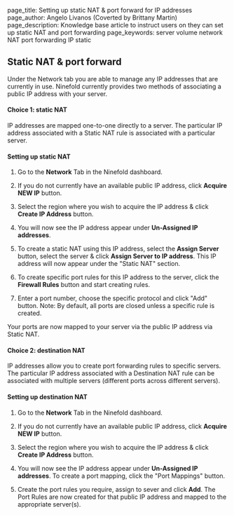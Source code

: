 page_title:       Setting up static NAT & port forward for IP addresses
page_author:      Angelo Livanos (Coverted by Brittany Martin)
page_description: Knowledge base article to instruct users on they can set up static NAT and port forwarding page_keywords:    server volume network NAT port forwarding IP static

## Static NAT & port forward 

Under the Network tab you are able to manage any IP addresses that are currently in use. Ninefold currently provides two methods of associating a public IP address with your server.

#### Choice 1: static NAT 

IP addresses are mapped one-to-one directly to a server. The particular IP address associated with a Static NAT rule is associated with a particular server.

#### Setting up static NAT

1. Go to the __Network__ Tab in the Ninefold dashboard. 

2. If you do not currently have an available public IP address, click __Acquire NEW IP__ button.

3. Select the region where you wish to acquire the IP address & click __Create IP Address__ button.

4. You will now see the IP address appear under __Un-Assigned IP addresses__.

5. To create a static NAT using this IP address, select the __Assign Server__ button, select the server & click __Assign Server to IP address__. This IP address will now appear under the "Static NAT" section.

6. To create specific port rules for this IP address to the server, click the __Firewall Rules__ button and start creating rules.

7. Enter a port number, choose the specific protocol and click "Add" button.  Note: By default, all ports are closed unless a specific rule is created.

Your ports are now mapped to your server via the public IP address via Static NAT.


#### Choice 2: destination NAT 

IP addresses allow you to create port forwarding rules to specific servers. The particular IP address associated with a Destination NAT rule can be associated with multiple servers (different ports across different servers).
 
#### Setting up destination NAT 

1. Go to the __Network__ Tab in the Ninefold dashboard. 

2. If you do not currently have an available public IP address, click __Acquire NEW IP__ button.

3. Select the region where you wish to acquire the IP address & click __Create IP Address__ button.

4. You will now see the IP address appear under __Un-Assigned IP addresses__. To create a port mapping, click the "Port Mappings" button.

5. Create the port rules you require, assign to sever and click __Add__. The Port Rules are now created for that public IP address and mapped to the appropriate server(s).
